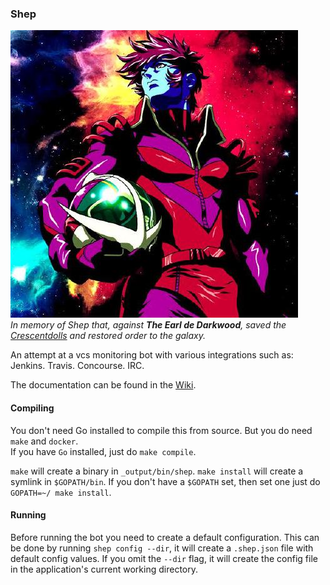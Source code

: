 ### Shep

![alt text](assets/shep.jpg "shep")  
*In memory of Shep that, against **The Earl de Darkwood**, saved the
[Crescentdolls](https://en.wikipedia.org/wiki/Interstella_5555:_The_5tory_of_the_5ecret_5tar_5ystem#Characters)
and restored order to the galaxy.*

An attempt at a vcs monitoring bot with various integrations such as: Jenkins.
Travis. Concourse. IRC.

The documentation can be found in the
[Wiki](https://github.com/PI-Victor/shep/wiki).

#### Compiling
You don't need Go installed to compile this from source. But you do need `make`
and `docker`.  
If you have `Go` installed, just do `make compile`.  

`make` will create a binary in `_output/bin/shep`. `make install` will create a
symlink in `$GOPATH/bin`. If you don't have a `$GOPATH` set, then set one just do `GOPATH=~/ make install`.  


#### Running

Before running the bot you need to create a default configuration. This can be
done by running `shep config --dir`, it will create a `.shep.json` file with
default config values. If you omit the `--dir` flag, it will create the config
file in the application's current working directory.  
